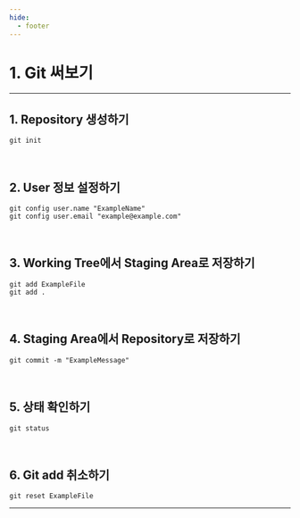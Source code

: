 ```yaml
---
hide:
  - footer
---
```


# 1. Git 써보기

---

## 1. Repository 생성하기

```shell
git init
```

<br/>

## 2. User 정보 설정하기

```shell
git config user.name "ExampleName"
git config user.email "example@example.com"
```

<br/>

## 3. Working Tree에서 Staging Area로 저장하기

```shell
git add ExampleFile
git add .
```

<br/>

## 4. Staging Area에서 Repository로 저장하기

```shell
git commit -m "ExampleMessage"
```

<br/>

## 5. 상태 확인하기

```shell
git status
```

<br/>

## 6. Git add 취소하기

```shell
git reset ExampleFile
```

---
